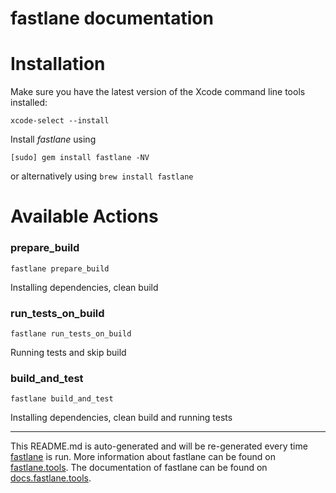 fastlane documentation
================
# Installation

Make sure you have the latest version of the Xcode command line tools installed:

```
xcode-select --install
```

Install _fastlane_ using
```
[sudo] gem install fastlane -NV
```
or alternatively using `brew install fastlane`

# Available Actions
### prepare_build
```
fastlane prepare_build
```
Installing dependencies, clean build
### run_tests_on_build
```
fastlane run_tests_on_build
```
Running tests and skip build
### build_and_test
```
fastlane build_and_test
```
Installing dependencies, clean build and running tests

----

This README.md is auto-generated and will be re-generated every time [fastlane](https://fastlane.tools) is run.
More information about fastlane can be found on [fastlane.tools](https://fastlane.tools).
The documentation of fastlane can be found on [docs.fastlane.tools](https://docs.fastlane.tools).
